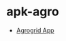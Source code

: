# apk-agro
- [Agrogrid App](https://github.com/DreXuri/apk-agro.git/raw/main/app-armeabi-v7a-release.apk)